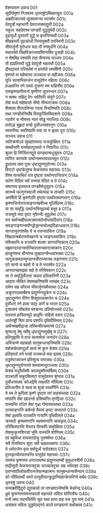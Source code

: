 वैशम्पायन उवाच	001  
सुदीर्घमुष्णं निःश्वस्य धृतराष्ट्रोऽम्बिकासुतः	001a  
अब्रवीत्सञ्जयं सूतमामन्त्र्य भरतर्षभ	001c  
देवपुत्रौ महाभागौ देवराजसमद्युती	002a  
नकुलः सहदेवश्च पाण्डवौ युद्धदुर्मदौ	002c  
दृढायुधौ दूरपातौ युद्धे च कृतनिश्चयौ	003a  
शीघ्रहस्तौ दृढक्रोधौ नित्ययुक्तौ तरस्विनौ	003c  
भीमार्जुनौ पुरोधाय यदा तौ रणमूर्धनि	004a  
स्थास्येते सिंहविक्रान्तावश्विनाविव दुःसहौ	004c  
न शेषमिह पश्यामि तदा सैन्यस्य सञ्जय	004e  
तौ ह्यप्रतिरथौ युद्धे देवपुत्रौ महारथौ	005a  
द्रौपद्यास्तं परिक्लेशं न क्षंस्येते त्वमर्षिणौ	005c  
वृष्णयो वा महेष्वासा पाञ्चाला वा महौजसः	006a  
युधि सत्याभिसन्धेन वासुदेवेन रक्षिताः	006c  
प्रधक्ष्यन्ति रणे पार्थाः पुत्राणां मम वाहिनीम्	006e  
रामकृष्णप्रणीतानां वृष्णीनां सूतनन्दन	007a  
न शक्यः सहितुं वेगः पर्वतैरपि संयुगे	007c  
तेषां मध्ये महेष्वासो भीमो भीमपराक्रमः	008a  
शैक्यया वीरघातिन्या गदया विचरिष्यति	008c  
तथा गाण्डीवनिर्घोषं विस्फूर्जितमिवाशनेः	009a  
गदावेगं च भीमस्य नालं सोढुं नराधिपाः	009c  
ततोऽहं सुहृदां वाचो दुर्योधनवशानुगः	010a  
स्मरणीयाः स्मरिष्यामि मया या न कृताः पुरा	010c  
सञ्जय उवाच	011  
व्यतिक्रमोऽयं सुमहांस्त्वया राजन्नुपेक्षितः	011a  
समर्थेनापि यन्मोहात्पुत्रस्ते न निवारितः	011c  
श्रुत्वा हि निर्जितान्द्यूते पाण्डवान्मधुसूदनः	012a  
त्वरितः काम्यके पार्थान्समभावयदच्युतः	012c  
द्रुपदस्य तथा पुत्रा धृष्टद्युम्नपुरोगमाः	013a  
विराटो धृष्टकेतुश्च केकयाश्च महारथाः	013c  
तैश्च यत्कथितं तत्र दृष्ट्वा पार्थान्पराजितान्	014a  
चारेण विदितं सर्वं तन्मया वेदितं च ते	014c  
समागम्य वृतस्तत्र पाण्डवैर्मधुसूदनः	015a  
सारथ्ये फल्गुनस्याजौ तथेत्याह च तान्हरिः	015c  
अमर्षितो हि कृष्णोऽपि दृष्ट्वा पार्थांस्तथागतान्	016a  
कृष्णाजिनोत्तरासङ्गानब्रवीच्च युधिष्ठिरम्	016c  
या सा समृद्धिः पार्थानामिन्द्रप्रस्थे बभूव ह	017a  
राजसूये मया दृष्टा नृपैरन्यैः सुदुर्लभा	017c  
यत्र सर्वान्महीपालाञ्शस्त्रतेजोभयार्दितान्	018a  
सवङ्गाङ्गान्सपौण्ड्रोड्रान्सचोलद्रविडान्ध्रकान्	018c  
सागरानूपगांश्चैव ये च पत्तनवासिनः	019a  
सिंहलान्बर्बरान्म्लेच्छान्ये च जाङ्गलवासिनः	019c  
पश्चिमानि च राज्यानि शतशः सागरान्तिकान्	020a  
पह्लवान्दरदान्सर्वान्किरातान्यवनाञ्शकान्	020c  
हारहूणांश्च चीनांश्च तुखारान्सैन्धवांस्तथा	021a  
जागुडान्रमठान्मुण्डान्स्त्रीराज्यानथ तङ्गणान्	021c  
एते चान्ये च बहवो ये च ते भरतर्षभ	022a  
आगतानहमद्राक्षं यज्ञे ते परिवेषकान्	022c  
सा ते समृद्धिर्यैरात्ता चपला प्रतिसारिणी	023a  
आदाय जीवितं तेषामाहरिष्यामि तामहम्	023c  
रामेण सह कौरव्य भीमार्जुनयमैस्तथा	024a  
अक्रूरगदसाम्बैश्च प्रद्युम्नेनाहुकेन च	024c  
धृष्टद्युम्नेन वीरेण शिशुपालात्मजेन च	024e  
दुर्योधनं रणे हत्वा सद्यः कर्णं च भारत	025a  
दुःशासनं सौबलेयं यश्चान्यः प्रतियोत्स्यते	025c  
ततस्त्वं हास्तिनपुरे भ्रातृभिः सहितो वसन्	026a  
धार्तराष्ट्रीं श्रियं प्राप्य प्रशाधि पृथिवीमिमाम्	026c  
अथैनमब्रवीद्राजा तस्मिन्वीरसमागमे	027a  
शृण्वत्सु तेषु सर्वेषु धृष्टद्युम्नमुखेषु च	027c  
प्रतिगृह्णामि ते वाचं सत्यामेतां जनार्दन	028a  
अमित्रान्मे महाबाहो सानुबन्धान्हनिष्यसि	028c  
वर्षात्त्रयोदशादूर्ध्वं सत्यं मां कुरु केशव	029a  
प्रतिज्ञातो वने वासो राजमध्ये मया ह्ययम्	029c  
तद्धर्मराजवचनं प्रतिश्रुत्य सभासदः	030a  
धृष्टद्युम्नपुरोगास्ते शमयामासुरञ्जसा	030c  
केशवं मधुरैर्वाक्यैः कालयुक्तैरमर्षितम्	030e  
पाञ्चालीं चाहुरक्लिष्टां वासुदेवस्य शृण्वतः	031a  
दुर्योधनस्तव क्रोधाद्देवि त्यक्ष्यति जीवितम्	031c  
प्रतिजानीम ते सत्यं मा शुचो वरवर्णिनि	031e  
ये स्म ते कुपितां कृष्णे दृष्ट्वा त्वां प्राहसंस्तदा	032a  
मांसानि तेषां खादन्तो हसिष्यन्ति मृगद्विजाः	032c  
पास्यन्ति रुधिरं तेषां गृध्रा गोमायवस्तथा	033a  
उत्तमाङ्गानि कर्षन्तो यैस्त्वं कृष्टा सभातले	033c  
तेषां द्रक्ष्यसि पाञ्चालि गात्राणि पृथिवीतले	034a  
क्रव्यादैः कृष्यमाणानि भक्ष्यमाणानि चासकृत्	034c  
परिक्लिष्टासि यैस्तत्र यैश्चापि समुपेक्षिता	035a  
तेषामुत्कृत्तशिरसां भूमिः पास्यति शोणितम्	035c  
एवं बहुविधा वाचस्तदोचुः पुरुषर्षभाः	036a  
सर्वे तेजस्विनः शूराः सर्वे चाहतलक्षणाः	036c  
ते धर्मराजेन वृता वर्षादूर्ध्वं त्रयोदशात्	037a  
पुरस्कृत्योपयास्यन्ति वासुदेवं महारथाः	037c  
रामश्च कृष्णश्च धनञ्जयश्च प्रद्युम्नसाम्बौ युयुधानभीमौ	038a  
माद्रीसुतौ केकयराजपुत्राः पाञ्चालपुत्राः सह धर्मराज्ञा	038c  
एतान्सर्वाँल्लोकवीरानजेयान्महात्मनः सानुबन्धान्ससैन्यान्	039a  
को जीवितार्थी समरे प्रत्युदीयात्क्रुद्धान्सिंहान्केसरिणो यथैव	039c  
धृतराष्ट्र उवाच	040  
यन्माब्रवीद्विदुरो द्यूतकाले त्वं पाण्डवाञ्जेष्यसि चेन्नरेन्द्र	040a  
ध्रुवं कुरूणामयमन्तकालो महाभयो भविता शोणितौघः	040c  
मन्ये तथा तद्भवितेति सूत यथा क्षत्ता प्राह वचः पुरा माम्	041a  
असंशयं भविता युद्धमेतद्गते काले पाण्डवानां यथोक्तम्	041c  

